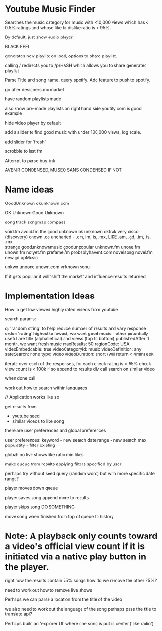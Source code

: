 # Youtube Music Finder

Searches the music category for music with <10,000 views which has < 0.5% ratings and whose like to dislike ratio is > 95%.

By default, just show audio player.

BLACK FEEL

generates new playlist on load, options to share playlist.

calling / redirects you to 
/p/HASH which allows you to share generated playlist

Parse Title and song name. query spotify. Add feature to push to spotify.

go after designers.mx market

have random playlists made

also show pre-made playlists on right hand side
youtify.com is good example

hide video player by default

add a slider to find good music with under 100,000 views, log scale.

add slider for 'fresh'

scrobble to last fm

Attempt to parse buy link

AVENIR CONDENSED, MUSEO SANS CONDENSED IF NOT

# Name ideas

GoodUnknown
okunknown.com

OK Unknown
Good Unknown

song track
songmap 
compass

void.fm
avoid.fm
the good unknown
ok unknown 
oktrak
very disco (discovery)
onown .co
uncharted - .cm, im, is, .mx, LIKE .am, .gd, .im, .is, .mx	
strange
goodunknownmusic
goodunpopular
unknown.fm
unone.fm
unown.fm
notyet.fm
prefame.fm
probablyhavent.com
novelsong
novel.fm
new.gd
upMusic

unkwn
unoone
unown.com
vnknown
sonu

If it gets popular it will 'shift the market' and influence results returned

# Implementation Ideas

How to get low viewed highly rated videos from youtube

search params:

q: 'random string' to help reduce number of results and vary response
order: 'rating' highest to lowest, we want good music
	- other potentially useful are title (alphabetical) and views (top to bottom)
publishedAfter: 1 month, we want fresh music
maxResults: 50
regionCode: USA
videoEmbeddable: true
videoCategoryId: music
videoDefinition: any
safeSearch: none
type: video
videoDuration: short (will return < 4min) eek

iterate over each of the responses, 
		for each check rating is > 95%
		check view count is < 100k
		if so
			append to results div
			call search on similar video

when done call 

work out how to search within languages

// Application works like so

get results from 
   - youtube seed
   - similar videos to like song

there are user preferences and global preferences

user preferences:
   keyword - new search
   date range - new search
   max populatity - filter existing

global:
   no live shows 
   like ratio
   min likes

make queue from results applying filters specified by user

perhaps try without seed query (random word) but with more specific date range?

player moves down queue

player saves song
   append more to results

player skips song
   DO SOMETHING

move song when finished from top of queue to history

# Note: A playback only counts toward a video's official view count if it is initiated via a native play button in the player.

right now the results contain 75% songs
how do we remove the other 25%?

need to work out how to remove  live shows

Perhaps we can parse a location from the title of the video

we also need to work out the language of the song
perhaps pass the title to translate api?


Perhaps build an 'explorer UI' 
where one song is put in center ('like radio')

